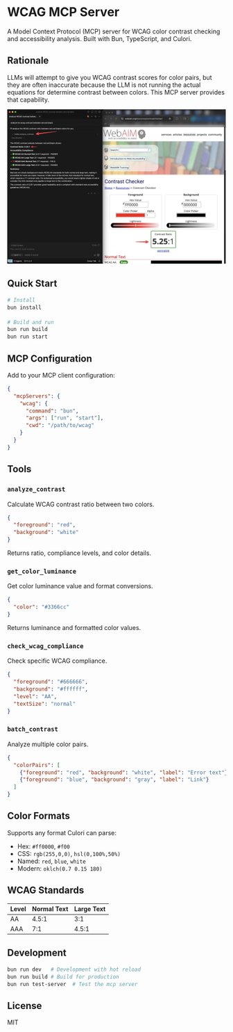 # WCAG MCP Server

A Model Context Protocol (MCP) server for WCAG color contrast checking and accessibility analysis. Built with Bun, TypeScript, and Culori.

## Rationale

LLMs will attempt to give you WCAG contrast scores for color pairs, but they are often inaccurate because the LLM is not running the actual equations for determine contrast between colors. This MCP server provides that capability.

![Demo of WCAG MCP Server](.github/demo.png)

## Quick Start

```bash
# Install
bun install

# Build and run
bun run build
bun run start
```

## MCP Configuration

Add to your MCP client configuration:

```json
{
  "mcpServers": {
    "wcag": {
      "command": "bun",
      "args": ["run", "start"],
      "cwd": "/path/to/wcag"
    }
  }
}
```

## Tools

### `analyze_contrast`
Calculate WCAG contrast ratio between two colors.

```json
{
  "foreground": "red", 
  "background": "white"
}
```

Returns ratio, compliance levels, and color details.

### `get_color_luminance`
Get color luminance value and format conversions.

```json
{
  "color": "#3366cc"
}
```

Returns luminance and formatted color values.

### `check_wcag_compliance`
Check specific WCAG compliance.

```json
{
  "foreground": "#666666",
  "background": "#ffffff", 
  "level": "AA",
  "textSize": "normal"
}
```

### `batch_contrast`
Analyze multiple color pairs.

```json
{
  "colorPairs": [
    {"foreground": "red", "background": "white", "label": "Error text"},
    {"foreground": "blue", "background": "gray", "label": "Link"}
  ]
}
```

## Color Formats

Supports any format Culori can parse:
- Hex: `#ff0000`, `#f00`
- CSS: `rgb(255,0,0)`, `hsl(0,100%,50%)`
- Named: `red`, `blue`, `white`
- Modern: `oklch(0.7 0.15 180)`

## WCAG Standards

| Level | Normal Text | Large Text |
|-------|-------------|------------|
| AA    | 4.5:1       | 3:1        |
| AAA   | 7:1         | 4.5:1      |

## Development

```bash
bun run dev   # Development with hot reload
bun run build # Build for production  
bun run test-server  # Test the mcp server
```

## License

MIT